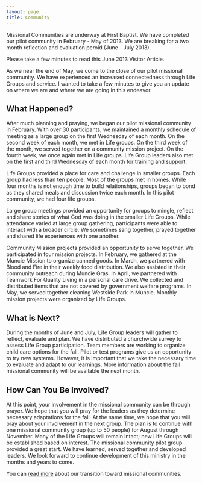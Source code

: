 ```yaml
---
layout: page
title: Community
---
```


Missional Communities are underway at First Baptist. We have completed our pilot community in February - May of 2013. We are breaking for a two month reflection and evaluation peroid (June - July 2013).

Please take a few minutes to read this June 2013 Visitor Article.

As we near the end of May, we come to the close of our pilot missional community. We have experienced an increased connectedness through Life Groups and service. I wanted to take a few minutes to give you an update on where we are and where we are going in this endeavor.

## What Happened?

After much planning and praying, we began our pilot missional community in February. With over 30 participants, we maintained a monthly schedule of meeting as a large group on the first Wednesday of each month. On the second week of each month, we met in Life groups. On the third week of the month, we served together on a community mission project. On the fourth week, we once again met in Life groups. Life Group leaders also met on the first and third Wednesday of each month for training and support.

Life Groups provided a place for care and challenge in smaller groups. Each group had less than ten people. Most of the groups met in homes. While four months is not enough time to build relationships, groups began to bond as they shared meals and discussion twice each month. In this pilot community, we had four life groups.

Large group meetings provided an opportunity for groups to mingle, reflect and share stories of what God was doing in the smaller Life Groups. While attendance varied at large group gathering, participants were able to interact with a broader circle. We sometimes sang together, prayed together and shared life experiences with one another.

Community Mission projects provided an opportunity to serve together. We participated in four mission projects. In February, we gathered at the Muncie Mission to organize canned goods. In March, we partnered with Blood and Fire in their weekly food distribution. We also assisted in their community outreach during Muncie Gras. In April, we partnered with Teamwork For Quality Living in a personal care drive. We collected and distributed items that are not covered by government welfare programs. In May, we served together cleaning Westside Park in Muncie. Monthly mission projects were organized by Life Groups.

## What is Next?

During the months of June and July, Life Group leaders will gather to reflect, evaluate and plan. We have distributed a churchwide survey to assess Life Group participation. Team members are working to organize child care options for the fall. Pilot or test programs give us an opportunity to try new systems. However, it is important that we take the necessary time to evaluate and adapt to our learnings. More information about the fall missional community will be available the next month.

## How Can You Be Involved?

At this point, your involvement in the missional community can be through prayer. We hope that you will pray for the leaders as they determine necessary adaptations for the fall. At the same time, we hope that you will pray about your involvement in the next group. The plan is to continue with one missional community group (up to 50 people) for August through November. Many of the Life Groups will remain intact; new Life Groups will be established based on interest. 
The missional community pilot group provided a great start. We have learned, served together and developed leaders. We look forward to continue development of this ministry in the months and years to come.

You can [read more](/community/story.html) about our transition toward missional communities.
